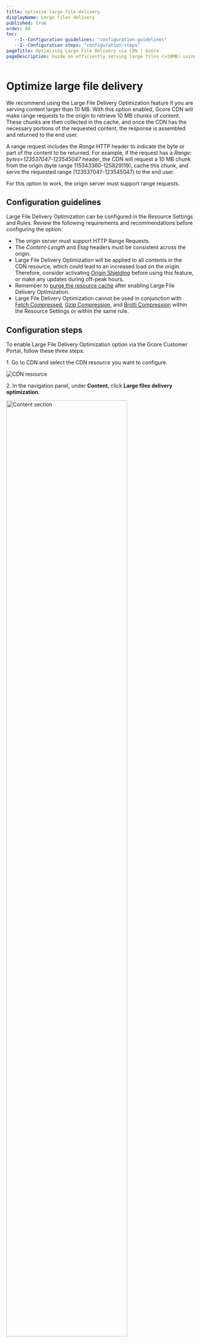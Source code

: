 ```yaml
---
title: optimize-large-file-delivery
displayName: Large files delivery
published: true
order: 60
toc:
   --1--Configuration guidelines: "configuration-guidelines"
   --1--Configuration steps: "configuration-steps"
pageTitle: Optimizing Large File Delivery via CDN | Gcore
pageDescription: Guide on efficiently serving large files (>10MB) using Gcore CDN Large File Delivery Optimization feature.
---
```

# Optimize large file delivery

We recommend using the Large File Delivery Optimization feature if you are serving content larger than 10 MB. With this option enabled, Gcore CDN will make range requests to the origin to retrieve 10 MB chunks of content. These chunks are then collected in the cache, and once the CDN has the necessary portions of the requested content, the response is assembled and returned to the end user.

A range request includes the *Range* HTTP header to indicate the byte or part of the content to be returned. For example, if the request has a *Range: bytes=123537047-123545047* header, the CDN will request a 10 MB chunk from the origin (byte range 115343360-125829119), cache this chunk, and serve the requested range (123537047-123545047) to the end user.

For this option to work, the origin server must support range requests.

## Configuration guidelines

Large File Delivery Optimization can be configured in the Resource Settings and Rules. Review the following requirements and recommendations before configuring the option:

- The origin server must support HTTP Range Requests.
- The *Content-Length* and *Etag* headers must be consistent across the origin.
- Large File Delivery Optimization will be applied to all contents in the CDN resource, which could lead to an increased load on the origin. Therefore, consider activating <a href="https://gcore.com/docs/cdn/cdn-resource-options/general/enable-and-configure-origin-shielding" target="_blank">Origin Shielding</a> before using this feature, or make any updates during off-peak hours.
- Remember to <a href="https://gcore.com/docs/cdn/clear-cdn-resource-cache-by-url-pattern-or-all" target="_blank">purge the resource cache</a> after enabling Large File Delivery Optimization.
- Large File Delivery Optimization cannot be used in conjunction with <a href="https://gcore.com/docs/cdn/cdn-resource-options/compression/configure-fetch-compression" target="_blank">Fetch Compressed</a>, <a href="https://gcore.com/docs/cdn/cdn-resource-options/compression/configure-gzip-and-brotli-compression#gzip" target="_blank">Gzip Compression</a>, and <a href="https://gcore.com/docs/cdn/cdn-resource-options/compression/configure-gzip-and-brotli-compression#brotli" target="_blank">Brotli Compression</a> within the Resource Settings or within the same rule.

## Configuration steps

To enable Large File Delivery Optimization option via the Gcore Customer Portal, follow these three steps:

1\. Go to CDN and select the CDN resource you want to configure.

<img src="https://assets.gcore.pro/docs/cdn/cdn-resource-options/optimize-large-file-delivery/12478782810513.png" alt=" CDN resource ">

2\. In the navigation panel, under **Content**, click **Large files delivery optimization**.

<img src="https://assets.gcore.pro/docs/cdn/cdn-resource-options/optimize-large-file-delivery/12479228932497.png" alt="Content section" width="80%">

3\. Turn on the toggle for **Enable Large files delivery optimization**.

<img src="https://assets.gcore.pro/docs/cdn/cdn-resource-options/optimize-large-file-delivery/12479601956241.png" alt="Enable Large files delivery optimization " width="50%">

<alert-element type="warning" title="Warning">

When Large File delivery optimization is enabled, the HTTP *Etag* header will be concealed in responses.

</alert-element>
